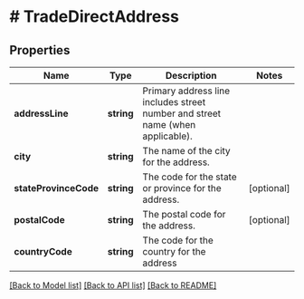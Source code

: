 # # TradeDirectAddress

## Properties

Name | Type | Description | Notes
------------ | ------------- | ------------- | -------------
**addressLine** | **string** | Primary address line includes street number and street name (when applicable). |
**city** | **string** | The name of the city for the address. |
**stateProvinceCode** | **string** | The code for the state or province for the address. | [optional]
**postalCode** | **string** | The postal code for the address. | [optional]
**countryCode** | **string** | The code for the country for the address |

[[Back to Model list]](../../README.md#models) [[Back to API list]](../../README.md#endpoints) [[Back to README]](../../README.md)
